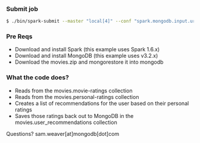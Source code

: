

### Submit job
```sh
$ ./bin/spark-submit --master "local[4]" --conf "spark.mongodb.input.uri=mongodb://127.0.0.1/movies.movie-ratings?readPreference=primaryPreferred" --conf "spark.mongodb.output.uri=mongodb://127.0.0.1/movies.movie-ratings" --packages org.mongodb.spark:mongo-spark-connector_2.10:0.4 --repositories https://oss.sonatype.org/content/repositories/snapshots
```
### Pre Reqs
* Download and install Spark (this example uses Spark 1.6.x)
* Download and install MongoDB (this example uses v3.2.x)
* Download the movies.zip and mongorestore it into mongodb

### What the code does?
* Reads from the movies.movie-ratings collection
* Reads from the movies.personal-ratings collection
* Creates a list of recommendations for the user based on their personal ratings
* Saves those ratings back out to MongoDB in the movies.user_recommendations collection

Questions? sam.weaver[at]mongodb[dot]com
